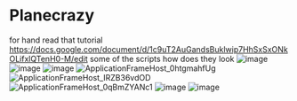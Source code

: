 # Planecrazy

for hand read that tutorial
https://docs.google.com/document/d/1c9uT2AuGandsBuklwip7HhSxSxONkOLifxlQTenH0-M/edit
some of the scripts how does they look 
![image](https://github.com/erotiksamet/Planecrazy/assets/61390431/d30e53de-d9e3-479e-8e4c-be3276bb3b46)
![image](https://github.com/erotiksamet/Planecrazy/assets/61390431/7189f300-6156-41e6-b44c-7e25a8be0eaf)
![image](https://github.com/erotiksamet/Planecrazy/assets/61390431/4fc2a725-193d-46f7-999d-610f10e31f2c)
![ApplicationFrameHost_0htgmahfUg](https://github.com/erotiksamet/Planecrazy/assets/61390431/6fe82b05-fb35-47d4-ad57-1fc9d8487667)
![ApplicationFrameHost_IRZB36vdOD](https://github.com/erotiksamet/Planecrazy/assets/61390431/06efbc7c-8b5e-4470-abfd-915ae9c4b596)
![ApplicationFrameHost_0qBmZYANc1](https://github.com/erotiksamet/Planecrazy/assets/61390431/5ce6a963-d08a-4fbd-9d9b-b05082e5f40c)
![image](https://github.com/erotiksamet/Planecrazy/assets/61390431/2bf2b43f-48ed-4bf8-bbbe-ac4efcf20033)
![image](https://github.com/erotiksamet/Planecrazy/assets/61390431/7d49045f-9d2e-4fce-923d-77c8751c1641)
